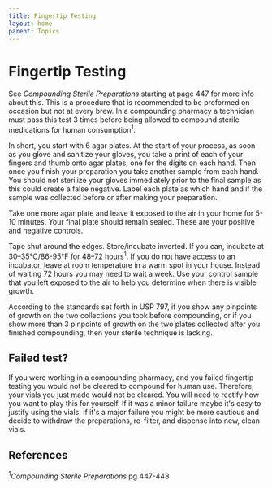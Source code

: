 ```yaml
---
title: Fingertip Testing
layout: home
parent: Topics
---
```


# Fingertip Testing

See _Compounding Sterile Preparations_ starting at page 447 for more info about this. This is a procedure that is recommended to be preformed on occasion but not at every brew. In a compounding pharmacy a technician must pass this test 3 times before being allowed to compound sterile medications for human consumption<sup>1</sup>. 

In short, you start with 6 agar plates. At the start of your process, as soon as you glove and sanitize your gloves, you take a print of each of your fingers and thumb onto agar plates, one for the digits on each hand. Then once you finish your preparation you take another sample from each hand. You should not sterilize your gloves immediately prior to the final sample as this could create a false negative. Label each plate as which hand and if the sample was collected before or after making your preparation.

Take one more agar plate and leave it exposed to the air in your home for 5-10 minutes. Your final plate should remain sealed. These are your positive and negative controls. 

Tape shut around the edges. Store/incubate inverted. If you can, incubate at 30–35°C/86-95°F for 48–72 hours<sup>1</sup>. If you do not have access to an incubator, leave at room temperature in a warm spot in your house. Instead of waiting 72 hours you may need to wait a week. Use your control sample that you left exposed to the air to help you determine when there is visible growth. 

According to the standards set forth in USP 797, if you show any pinpoints of growth on the two collections you took before compounding, or if you show more than 3 pinpoints of growth on the two plates collected after you finished compounding, then your sterile technique is lacking.

## Failed test?

If you were working in a compounding pharmacy, and you failed fingertip testing you would not be cleared to compound for human use. Therefore, your vials you just made would not be cleared. You will need to rectify how you want to play this for yourself. If it was a minor failure maybe it's easy to justify using the vials. If it's a major failure you might be more cautious and decide to withdraw the preparations, re-filter, and dispense into new, clean vials.

## References

<sup>1</sup>_Compounding Sterile Preparations_ pg 447-448